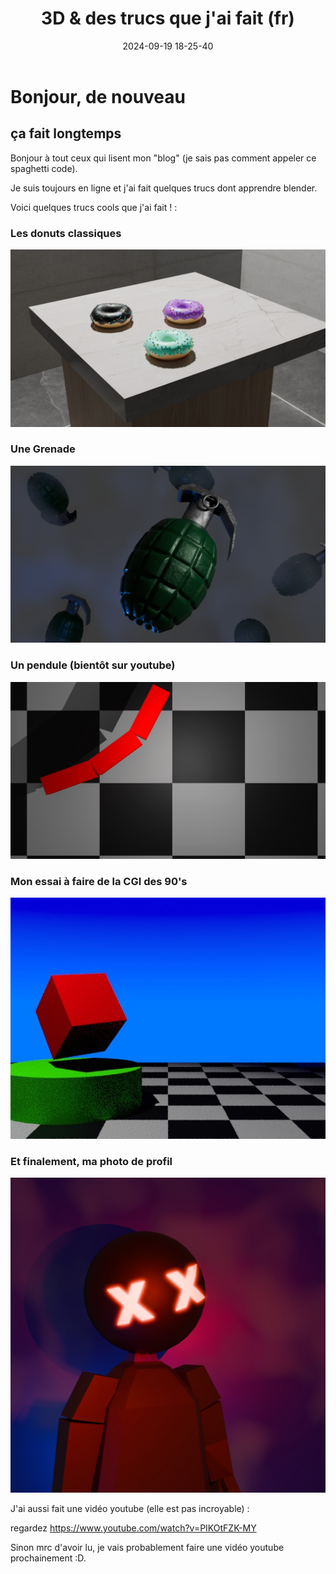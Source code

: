 ﻿---
title: 3D & des trucs que j'ai fait (fr)
date: 2024-09-19 18-25-40
categories: [3D, Youtube]
tags: [Blender, videos]
---

# Bonjour, de nouveau
## ça fait longtemps

Bonjour à tout ceux qui lisent mon "blog" (je sais pas comment appeler ce spaghetti code).

Je suis toujours en ligne et j'ai fait quelques trucs dont apprendre blender.

Voici quelques trucs cools que j'ai fait ! :

### Les donuts classiques 

![3 donuts 3d sur une table de quartz](https://raw.githubusercontent.com/deadly-carp/deadly-carp.github.io/main/docs/assets/images/0001.jpg)

### Une Grenade

![Une grenade](https://raw.githubusercontent.com/deadly-carp/deadly-carp.github.io/main/docs/assets/images/grenadeopendenoise2k.png)

### Un pendule (bientôt sur youtube)

![Un pendulum](https://raw.githubusercontent.com/deadly-carp/deadly-carp.github.io/main/docs/assets/images/0007.jpg)

### Mon essai à faire de la CGI des 90's

![De la CGI qui ressemble à celle des années 90](https://raw.githubusercontent.com/deadly-carp/deadly-carp.github.io/main/docs/assets/images/attemptat90scgi.jpg)

### Et finalement, ma photo de profil

![Ma photo de profil](https://raw.githubusercontent.com/deadly-carp/deadly-carp.github.io/main/docs/assets/images/Deadly_Carpv2GLARE2024under4mb.jpg)

J'ai aussi fait une vidéo youtube (elle est pas incroyable) :

regardez https://www.youtube.com/watch?v=PIKOtFZK-MY

Sinon mrc d'avoir lu, je vais probablement faire une vidéo youtube prochainement :D.